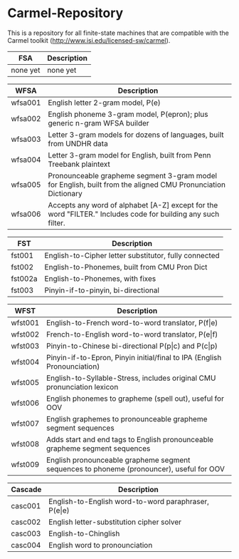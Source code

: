 Carmel-Repository
=================

This is a repository for all finite-state machines that are compatible with the Carmel toolkit (http://www.isi.edu/licensed-sw/carmel).

FSA | Description
------------- | -------------
none yet | none yet

WFSA | Description
------------- | -------------
wfsa001 | English letter 2-gram model, P(e)
wfsa002 | English phoneme 3-gram model, P(epron); plus generic n-gram WFSA builder
wfsa003 | Letter 3-gram models for dozens of languages, built from UNDHR data
wfsa004 | Letter 3-gram model for English, built from Penn Treebank plaintext
wfsa005 | Pronounceable grapheme segment 3-gram model for English, built from the aligned CMU Pronunciation Dictionary
wfsa006 | Accepts any word of alphabet [A-Z] except for the word "FILTER." Includes code for building any such filter.

FST | Description
------------- | -------------
fst001 | English-to-Cipher letter substitutor, fully connected
fst002 | English-to-Phonemes, built from CMU Pron Dict
fst002a | English-to-Phonemes, with fixes
fst003 | Pinyin-if-to-pinyin, bi-directional

WFST | Description
------------- | -------------
wfst001 | English-to-French word-to-word translator, P(f&#124;e)
wfst002 | French-to-English word-to-word translator, P(e&#124;f)
wfst003 | Pinyin-to-Chinese bi-directional P(p&#124;c) and P(c&#124;p)
wfst004 | Pinyin-if-to-Epron, Pinyin initial/final to IPA (English Pronounciation)
wfst005 | English-to-Syllable-Stress, includes original CMU pronunciation lexicon
wfst006 | English phonemes to grapheme (spell out), useful for OOV
wfst007 | English graphemes to pronounceable grapheme segment sequences
wfst008 | Adds start and end tags to English pronounceable grapheme segment sequences
wfst009 | English pronounceable grapheme segment sequences to phoneme (pronouncer), useful for OOV

Cascade | Description
------------- | -------------
casc001 | English-to-English word-to-word paraphraser, P(e&#124;e)
casc002 | English letter-substitution cipher solver
casc003 | English-to-Chinglish
casc004 | English word to pronounciation
